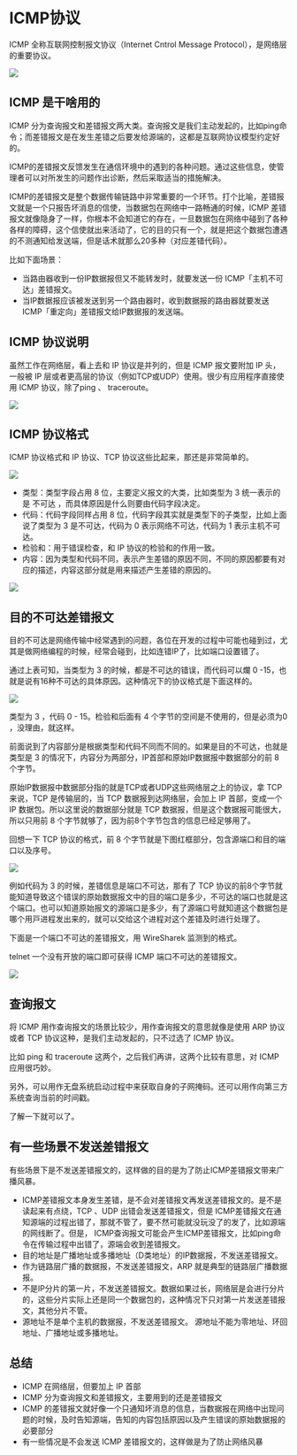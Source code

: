 # ICMP协议

ICMP 全称互联⽹控制报⽂协议（Internet Cntrol Message Protocol），是⽹络层的重要协议。

![](img/n14.png)

## ICMP 是⼲啥⽤的

ICMP 分为查询报⽂和差错报⽂两⼤类。查询报⽂是我们主动发起的，⽐如ping命令；⽽差错报⽂是在发⽣差错之后要发给源端的，这都是互联⽹协议模型约定好的。

ICMP的差错报⽂反馈发⽣在通信环境中的遇到的各种问题。通过这些信息，使管理者可以对所发⽣的问题作出诊断，然后采取适当的措施解决。

ICMP的差错报⽂是整个数据传输链路中⾮常重要的⼀个环节。打个⽐喻，差错报⽂就是⼀个只报告坏消息的信使，当数据包在⽹络中⼀路畅通的时候，ICMP 差错报⽂就像隐⾝了⼀样，你根本不会知道它的存在，⼀旦数据包在⽹络中碰到了各种各样的障碍，这个信使就出来活动了，它的⽬的只有⼀个，就是把这个数据包遭遇的不测通知给发送端，但是话术就那么20多种（对应差错代码）。

比如下面场景：
- 当路由器收到⼀份IP数据报但⼜不能转发时，就要发送⼀份 ICMP「主机不可达」差错报⽂。
- 当IP数据报应该被发送到另⼀个路由器时，收到数据报的路由器就要发送 ICMP「重定向」差错报⽂给IP数据报的发送端。

## ICMP 协议说明

虽然⼯作在⽹络层，看上去和 IP 协议是并列的，但是 ICMP 报⽂要附加 IP 头，⼀般被 IP 层或者更⾼层的协议（例如TCP或UDP）使⽤。很少有应⽤程序直接使⽤ ICMP 协议，除了ping 、 traceroute。

![](img/n15.png)

## ICMP 协议格式

ICMP 协议格式和 IP 协议、TCP 协议这些⽐起来，那还是⾮常简单的。

![](img/n16.png)

- 类型：类型字段占⽤ 8 位，主要定义报⽂的⼤类，⽐如类型为 3 统⼀表⽰的是 不可达 ，⽽具体原因是什么则要由代码字段决定。
- 代码：代码字段同样占⽤ 8 位，代码字段其实就是类型下的⼦类型，⽐如上⾯说了类型为 3 是不可达，代码为 0 表⽰⽹络不可达，代码为 1 表⽰主机不可达。
- 检验和：⽤于错误检查，和 IP 协议的检验和的作⽤⼀致。
- 内容：因为类型和代码不同，表⽰产⽣差错的原因不同，不同的原因都要有对应的描述，内容这部分就是⽤来描述产⽣差错的原因的。

![](img/n17.png)

## ⽬的不可达差错报⽂

⽬的不可达是⽹络传输中经常遇到的问题，各位在开发的过程中可能也碰到过，尤其是做⽹络编程的时候，经常会碰到，⽐如连错IP了，⽐如端⼝设置错了。

通过上表可知，当类型为 3 的时候，都是不可达的错误，⽽代码可以爛 0 -15，也就是说有16种不可达的具体原因。这种情况下的协议格式是下⾯这样的。

![](img/n18.png)

类型为 3 ，代码 0 - 15。检验和后⾯有 4 个字节的空间是不使⽤的，但是必须为0 ，没理由，就这样。

前⾯说到了内容部分是根据类型和代码不同⽽不同的。如果是⽬的不可达，也就是类型是 3 的情况下，内容分为两部分，IP⾸部和原始IP数据报中数据部分的前 8 个字节。

原始IP数据报中数据部分指的就是TCP或者UDP这些⽹络层之上的协议，拿 TCP 来说，TCP 是传输层的，当 TCP 数据报到达⽹络层，会加上 IP ⾸部，变成⼀个 IP 数据包。所以这⾥说的数据部分就是 TCP 数据报，但是这个数据报可能很⼤，所以只⽤前 8 个字节就够了，因为前8个字节包含的信息已经⾜够⽤了。

回想⼀下 TCP 协议的格式，前 8 个字节就是下图红框部分，包含源端⼝和⽬的端⼝以及序号。

![](img/n19.png)

例如代码为 3 的时候，差错信息是端⼝不可达，那有了 TCP 协议的前8个字节就能知道导致这个错误的原始数据报⽂中的⽬的端⼝是多少，不可达的端⼝也就是这个端⼝。也可以知道原始报⽂的源端⼝是多少，有了源端⼝号就知道这个数据包是哪个⽤⼾进程发出来的，就可以交给这个进程对这个差错及时进⾏处理了。

下⾯是⼀个端⼝不可达的差错报⽂，⽤ WireSharek 监测到的格式。

telnet ⼀个没有开放的端⼝即可获得 ICMP 端⼝不可达的差错报⽂。

![](img/n20.png)

## 查询报文

将 ICMP ⽤作查询报⽂的场景⽐较少，⽤作查询报⽂的意思就像是使⽤ ARP 协议或者 TCP 协议这种，是我们主动发起的，只不过选了 ICMP 协议。

⽐如 ping 和 traceroute 这两个，之后我们再讲，这两个⽐较有意思，对 ICMP 应⽤很巧妙。

另外，可以⽤作⽆盘系统启动过程中来获取⾃⾝的⼦⽹掩码。还可以⽤作向第三⽅系统查询当前的时间戳。

了解⼀下就可以了。

## 有⼀些场景不发送差错报⽂

有些场景下是不发送差错报⽂的，这样做的⽬的是为了防⽌ICMP差错报⽂带来⼴播⻛暴。
- ICMP差错报⽂本⾝发⽣差错，是不会对差错报⽂再发送差错报⽂的。是不是读起来有点绕，TCP 、UDP 出错会发送差错报⽂，但是 ICMP差错报⽂在通知源端的过程出错了，那就不管了，要不然可能就没玩没了的发了，⽐如源端的⽹线断了。但是， ICMP查询报⽂可能会产⽣ICMP差错报⽂，⽐如ping命令在传输过程中出错了，源端会收到差错报⽂。
- ⽬的地址是⼴播地址或多播地址（D类地址）的IP数据报，不发送差错报⽂。
- 作为链路层⼴播的数据报，不发送差错报⽂，ARP 就是典型的链路层⼴播数据报。
- 不是IP分⽚的第⼀⽚，不发送差错报⽂。数据如果过⻓，⽹络层是会进⾏分⽚的，这些分⽚实际上还是同⼀个数据包的，这种情况下只对第⼀⽚发送差错报⽂，其他分⽚不管。
- 源地址不是单个主机的数据报，不发送差错报⽂。 源地址不能为零地址、环回地址、⼴播地址或多播地址。

## 总结

- ICMP 在⽹络层，但要加上 IP ⾸部
- ICMP 分为查询报⽂和差错报⽂，主要⽤到的还是差错报⽂
- ICMP 的差错报⽂就好像⼀个只通知坏消息的信息，当数据报在⽹络中出现问题的时候，及时告知源端，告知的内容包括原因以及产⽣错误的原始数据报的必要部分
- 有⼀些情况是不会发送 ICMP 差错报⽂的，这样做是为了防⽌⽹络⻛暴

